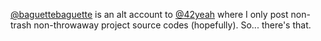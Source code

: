 [@baguettebaguette](https://github.com/baguettebaguette) is an alt account to [@42yeah](https://github.com/42yeah) where I only post non-trash non-throwaway project source codes (hopefully). So... there's that. 
